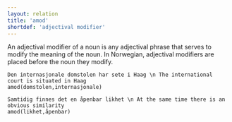 ```yaml
---
layout: relation
title: 'amod'
shortdef: 'adjectival modifier'
---
```


An adjectival modifier of a noun is any adjectival phrase that serves to modify the meaning of the noun. In Norwegian, adjectival modifiers are placed before the noun they modify.

~~~ sdparse
Den internasjonale domstolen har sete i Haag \n The international court is situated in Haag
amod(domstolen,internasjonale)
~~~

~~~ sdparse
Samtidig finnes det en åpenbar likhet \n At the same time there is an obvious similarity
amod(likhet,åpenbar)
~~~
<!-- Interlanguage links updated Út zář 29 20:31:42 CEST 2020 -->
